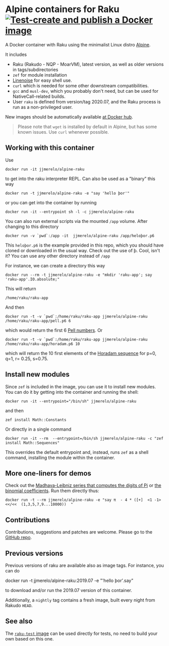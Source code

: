 # Alpine containers for Raku [![Test-create and publish a Docker image](https://github.com/JJ/alpine-raku/actions/workflows/test-upload-ghcr.yaml/badge.svg)](https://github.com/JJ/alpine-raku/actions/workflows/test-upload-ghcr.yaml)

A Docker container with Raku using the minimalist Linux distro [Alpine](https://alpinelinux.org/).

It includes

* Raku (Rakudo - NQP - MoarVM), latest version, as well as older versions in tags/subdirectories
* `zef` for module installation
* [Linenoise](https://github.com/hoelzro/p6-linenoise) for easy shell use.
* `curl` which is needed for some other downstream compatibilities.
* `gcc` and `musl-dev`, which you probably don't need, but can be used
  for NativeCall-related builds.
* User `raku` is defined from version/tag 2020.07, and the Raku process is
  run as a non-privileged user.

New images should be automatically available [at Docker hub](https://hub.docker.com/r/jjmerelo/alpine-raku/).

> Please note that `wget` is installed by default in Alpine, but has some known issues. Use `curl` whenever possible.

## Working with this container

Use

	docker run -it jjmerelo/alpine-raku

to get into the raku interpreter REPL. Can also be used as a "binary" this way

	docker run -t jjmerelo/alpine-raku -e "say 'hello þor'"

or you can get into the container by running

	docker run -it --entrypoint sh -l -c jjmerelo/alpine-raku

You can also run external scripts via the mounted `/app` volume. After changing to this directory

	docker run -v `pwd`:/app -it  jjmerelo/alpine-raku /app/heloþor.p6

This `heloþor.p6` is the example provided in this repo, which you should have cloned or downloaded in the usual way. Check out the use of þ. Cool, isn't it? You can use any other directory instead of `/app`

For instance, we can create a directory this way

	docker run --rm -t jjmerelo/alpine-raku -e "mkdir 'raku-app'; say 'raku-app'.IO.absolute;"


This will return

	/home/raku/raku-app


And then

	docker run -t -v `pwd`:/home/raku/raku-app jjmerelo/alpine-raku /home/raku/raku-app/pell.p6 6


which would return the first 6 [Pell numbers](https://en.wikipedia.org/wiki/Pell_number). Or

	docker run -t -v `pwd`:/home/raku/raku-app jjmerelo/alpine-raku /home/raku/raku-app/horadam.p6 10


which will return the 10 first elements of the [Horadam
sequence](http://mathworld.wolfram.com/HoradamSequence.html) for p=0,
q=1, r= 0.25, s=0.75.

## Install new modules

Since `zef` is included in the image, you can use it to install new
modules. You can do it by getting into the container and running the
shell:

	docker run -it --entrypoint="/bin/sh" jjmerelo/alpine-raku

and then

	zef install Math::Constants


Or directly in a single command

	docker run -it --rm  --entrypoint=/bin/sh jjmerelo/alpine-raku -c "zef install Math::Sequences"


This overrides the default entrypoint and, instead, runs `zef` as a
shell command, installing the module within the container.

## More one-liners for demos

Check out the [Madhava-Leibniz series that computes the digits of
Pi](https://gist.github.com/JJ/eb09eefe5f2bd8ae7d0ea332378a51b9) or
[the binomial
coefficients](https://gist.github.com/JJ/a8634b671e78eda37dc513c6dec68294). Run
them directly thus:

```shell
docker run -t --rm jjmerelo/alpine-raku -e "say π  - 4 * ([+]  <1 -1> <</<<  (1,3,5,7,9...10000))  "
```

## Contributions

Contributions, suggestions and patches are welcome. Please go to the
[GitHub repo](https://github.com/JJ/alpine-raku).

## Previous versions

Previous versions of raku are available also as image tags. For instance, you can do

   docker run -t jjmerelo/alpine-raku:2019.07 -e "'hello þor'.say"

to download and/or run the 2019.07 version of this container.

Additionally, a `nightly` tag contains a fresh image, built every night from Rakudo `HEAD`.

## See also

The [`raku-test` image](https://hub.docker.com/r/jjmerelo/raku-test)
can be used directly for tests, no need to build your own based on
this one.
